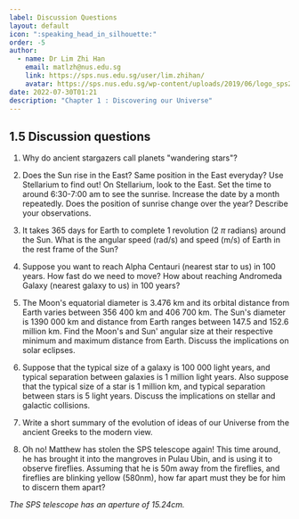 ```yaml
---
label: Discussion Questions
layout: default
icon: ":speaking_head_in_silhouette:"
order: -5
author:
  - name: Dr Lim Zhi Han
    email: matlzh@nus.edu.sg
    link: https://sps.nus.edu.sg/user/lim.zhihan/
    avatar: https://sps.nus.edu.sg/wp-content/uploads/2019/06/logo_sps20.png
date: 2022-07-30T01:21
description: "Chapter 1 : Discovering our Universe"
---
```


## 1.5 Discussion questions
1. Why do ancient stargazers call planets "wandering stars"? 

2. Does the Sun rise in the East? Same position in the East everyday?
Use Stellarium to find out! On Stellarium, look to the East. Set the
time to around 6:30-7:00 am to see the sunrise. Increase the date
by a month repeatedly. Does the position of sunrise change over the
year? Describe your observations.

3. It takes 365 days for Earth to complete 1 revolution (2 $\pi$ radians)
around the Sun. What is the angular speed (rad/s) and speed (m/s)
of Earth in the rest frame of the Sun?

4. Suppose you want to reach Alpha Centauri (nearest star to us) in 100
years. How fast do we need to move? How about reaching Andromeda Galaxy
(nearest galaxy to us) in 100 years?

5. The Moon's equatorial diameter is 3.476 km and its orbital distance
from Earth varies between 356 400 km and 406 700 km. The Sun's diameter
is 1390 000 km and distance from Earth ranges between 147.5 and 152.6
million km. Find the Moon's and Sun' angular size at their respective
minimum and maximum distance from Earth. Discuss the implications
on solar eclipses.

6. Suppose that the typical size of a galaxy is 100 000 light years,
and typical separation between galaxies is 1 million light years.
Also suppose that the typical size of a star is 1 million km, and
typical separation between stars is 5 light years. Discuss the implications
on stellar and galactic collisions.

7. Write a short summary of the evolution of ideas of our Universe from
the ancient Greeks to the modern view. 

8. Oh no! Matthew has stolen the SPS telescope again! This time around, he has brought it into the mangroves in Pulau Ubin, and is using it to observe fireflies. Assuming that he is 50m away from the fireflies, and fireflies are blinking yellow (580nm), how far apart must they be for him to discern them apart?

  *The SPS telescope has an aperture of 15.24cm.*
  
